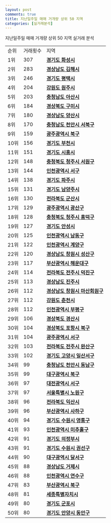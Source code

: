```yaml
---
layout: post
comments: true
title: 지난일주일 매매 거개량 상위 50 지역
categories: [실거래분석]
---
```


지난일주일 매매 거개량 상위 50 지역 실거래 분석

<table>
  <tr>
    <td>순위</td>
    <td>거래횟수</td>
    <td>지역</td>
  </tr>

  <tr>
    <td>1위</td>
    <td>307</td>
    <td colspan="4" style="font-weight: bold;"><a href="/실거래가/2021/06/13/41590.html">경기도 화성시 </a></td>
  </tr>

  <tr>
    <td>2위</td>
    <td>283</td>
    <td colspan="4" style="font-weight: bold;"><a href="/실거래가/2021/06/13/48250.html">경상남도 김해시 </a></td>
  </tr>

  <tr>
    <td>3위</td>
    <td>246</td>
    <td colspan="4" style="font-weight: bold;"><a href="/실거래가/2021/06/13/41220.html">경기도 평택시 </a></td>
  </tr>

  <tr>
    <td>4위</td>
    <td>204</td>
    <td colspan="4" style="font-weight: bold;"><a href="/실거래가/2021/06/13/42130.html">강원도 원주시 </a></td>
  </tr>

  <tr>
    <td>5위</td>
    <td>203</td>
    <td colspan="4" style="font-weight: bold;"><a href="/실거래가/2021/06/13/44200.html">충청남도 아산시 </a></td>
  </tr>

  <tr>
    <td>6위</td>
    <td>184</td>
    <td colspan="4" style="font-weight: bold;"><a href="/실거래가/2021/06/13/47190.html">경상북도 구미시 </a></td>
  </tr>

  <tr>
    <td>7위</td>
    <td>180</td>
    <td colspan="4" style="font-weight: bold;"><a href="/실거래가/2021/06/13/48330.html">경상남도 양산시 </a></td>
  </tr>

  <tr>
    <td>8위</td>
    <td>170</td>
    <td colspan="4" style="font-weight: bold;"><a href="/실거래가/2021/06/13/44133.html">충청남도 천안시 서북구 </a></td>
  </tr>

  <tr>
    <td>9위</td>
    <td>159</td>
    <td colspan="4" style="font-weight: bold;"><a href="/실거래가/2021/06/13/29170.html">광주광역시 북구 </a></td>
  </tr>

  <tr>
    <td>10위</td>
    <td>156</td>
    <td colspan="4" style="font-weight: bold;"><a href="/실거래가/2021/06/13/41190.html">경기도 부천시 </a></td>
  </tr>

  <tr>
    <td>11위</td>
    <td>151</td>
    <td colspan="4" style="font-weight: bold;"><a href="/실거래가/2021/06/13/41390.html">경기도 시흥시 </a></td>
  </tr>

  <tr>
    <td>12위</td>
    <td>148</td>
    <td colspan="4" style="font-weight: bold;"><a href="/실거래가/2021/06/13/43112.html">충청북도 청주시 서원구 </a></td>
  </tr>

  <tr>
    <td>13위</td>
    <td>144</td>
    <td colspan="4" style="font-weight: bold;"><a href="/실거래가/2021/06/13/28260.html">인천광역시 서구 </a></td>
  </tr>

  <tr>
    <td>14위</td>
    <td>138</td>
    <td colspan="4" style="font-weight: bold;"><a href="/실거래가/2021/06/13/41480.html">경기도 파주시 </a></td>
  </tr>

  <tr>
    <td>15위</td>
    <td>131</td>
    <td colspan="4" style="font-weight: bold;"><a href="/실거래가/2021/06/13/41360.html">경기도 남양주시 </a></td>
  </tr>

  <tr>
    <td>16위</td>
    <td>130</td>
    <td colspan="4" style="font-weight: bold;"><a href="/실거래가/2021/06/13/45130.html">전라북도 군산시 </a></td>
  </tr>

  <tr>
    <td>17위</td>
    <td>129</td>
    <td colspan="4" style="font-weight: bold;"><a href="/실거래가/2021/06/13/29200.html">광주광역시 광산구 </a></td>
  </tr>

  <tr>
    <td>18위</td>
    <td>128</td>
    <td colspan="4" style="font-weight: bold;"><a href="/실거래가/2021/06/13/43113.html">충청북도 청주시 흥덕구 </a></td>
  </tr>

  <tr>
    <td>19위</td>
    <td>127</td>
    <td colspan="4" style="font-weight: bold;"><a href="/실거래가/2021/06/13/41550.html">경기도 안성시 </a></td>
  </tr>

  <tr>
    <td>20위</td>
    <td>125</td>
    <td colspan="4" style="font-weight: bold;"><a href="/실거래가/2021/06/13/28200.html">인천광역시 남동구 </a></td>
  </tr>

  <tr>
    <td>21위</td>
    <td>122</td>
    <td colspan="4" style="font-weight: bold;"><a href="/실거래가/2021/06/13/28245.html">인천광역시 계양구 </a></td>
  </tr>

  <tr>
    <td>22위</td>
    <td>120</td>
    <td colspan="4" style="font-weight: bold;"><a href="/실거래가/2021/06/13/48123.html">경상남도 창원시 성산구 </a></td>
  </tr>

  <tr>
    <td>23위</td>
    <td>117</td>
    <td colspan="4" style="font-weight: bold;"><a href="/실거래가/2021/06/13/26350.html">부산광역시 해운대구 </a></td>
  </tr>

  <tr>
    <td>24위</td>
    <td>114</td>
    <td colspan="4" style="font-weight: bold;"><a href="/실거래가/2021/06/13/45113.html">전라북도 전주시 덕진구 </a></td>
  </tr>

  <tr>
    <td>25위</td>
    <td>113</td>
    <td colspan="4" style="font-weight: bold;"><a href="/실거래가/2021/06/13/48170.html">경상남도 진주시 </a></td>
  </tr>

  <tr>
    <td>26위</td>
    <td>112</td>
    <td colspan="4" style="font-weight: bold;"><a href="/실거래가/2021/06/13/48127.html">경상남도 창원시 마산회원구 </a></td>
  </tr>

  <tr>
    <td>27위</td>
    <td>112</td>
    <td colspan="4" style="font-weight: bold;"><a href="/실거래가/2021/06/13/42110.html">강원도 춘천시 </a></td>
  </tr>

  <tr>
    <td>28위</td>
    <td>112</td>
    <td colspan="4" style="font-weight: bold;"><a href="/실거래가/2021/06/13/28237.html">인천광역시 부평구 </a></td>
  </tr>

  <tr>
    <td>29위</td>
    <td>106</td>
    <td colspan="4" style="font-weight: bold;"><a href="/실거래가/2021/06/13/47290.html">경상북도 경산시 </a></td>
  </tr>

  <tr>
    <td>30위</td>
    <td>104</td>
    <td colspan="4" style="font-weight: bold;"><a href="/실거래가/2021/06/13/47113.html">경상북도 포항시 북구 </a></td>
  </tr>

  <tr>
    <td>31위</td>
    <td>104</td>
    <td colspan="4" style="font-weight: bold;"><a href="/실거래가/2021/06/13/29140.html">광주광역시 서구 </a></td>
  </tr>

  <tr>
    <td>32위</td>
    <td>103</td>
    <td colspan="4" style="font-weight: bold;"><a href="/실거래가/2021/06/13/45111.html">전라북도 전주시 완산구 </a></td>
  </tr>

  <tr>
    <td>33위</td>
    <td>102</td>
    <td colspan="4" style="font-weight: bold;"><a href="/실거래가/2021/06/13/41287.html">경기도 고양시 일산서구 </a></td>
  </tr>

  <tr>
    <td>34위</td>
    <td>99</td>
    <td colspan="4" style="font-weight: bold;"><a href="/실거래가/2021/06/13/44131.html">충청남도 천안시 동남구 </a></td>
  </tr>

  <tr>
    <td>35위</td>
    <td>99</td>
    <td colspan="4" style="font-weight: bold;"><a href="/실거래가/2021/06/13/27230.html">대구광역시 북구 </a></td>
  </tr>

  <tr>
    <td>36위</td>
    <td>97</td>
    <td colspan="4" style="font-weight: bold;"><a href="/실거래가/2021/06/13/30170.html">대전광역시 서구 </a></td>
  </tr>

  <tr>
    <td>37위</td>
    <td>97</td>
    <td colspan="4" style="font-weight: bold;"><a href="/실거래가/2021/06/13/11350.html">서울특별시 노원구 </a></td>
  </tr>

  <tr>
    <td>38위</td>
    <td>96</td>
    <td colspan="4" style="font-weight: bold;"><a href="/실거래가/2021/06/13/45140.html">전라북도 익산시 </a></td>
  </tr>

  <tr>
    <td>39위</td>
    <td>96</td>
    <td colspan="4" style="font-weight: bold;"><a href="/실거래가/2021/06/13/26380.html">부산광역시 사하구 </a></td>
  </tr>

  <tr>
    <td>40위</td>
    <td>94</td>
    <td colspan="4" style="font-weight: bold;"><a href="/실거래가/2021/06/13/41117.html">경기도 수원시 영통구 </a></td>
  </tr>

  <tr>
    <td>41위</td>
    <td>93</td>
    <td colspan="4" style="font-weight: bold;"><a href="/실거래가/2021/06/13/28177.html">인천광역시 미추홀구 </a></td>
  </tr>

  <tr>
    <td>42위</td>
    <td>91</td>
    <td colspan="4" style="font-weight: bold;"><a href="/실거래가/2021/06/13/41150.html">경기도 의정부시 </a></td>
  </tr>

  <tr>
    <td>43위</td>
    <td>91</td>
    <td colspan="4" style="font-weight: bold;"><a href="/실거래가/2021/06/13/41113.html">경기도 수원시 권선구 </a></td>
  </tr>

  <tr>
    <td>44위</td>
    <td>90</td>
    <td colspan="4" style="font-weight: bold;"><a href="/실거래가/2021/06/13/27290.html">대구광역시 달서구 </a></td>
  </tr>

  <tr>
    <td>45위</td>
    <td>88</td>
    <td colspan="4" style="font-weight: bold;"><a href="/실거래가/2021/06/13/48310.html">경상남도 거제시 </a></td>
  </tr>

  <tr>
    <td>46위</td>
    <td>88</td>
    <td colspan="4" style="font-weight: bold;"><a href="/실거래가/2021/06/13/28185.html">인천광역시 연수구 </a></td>
  </tr>

  <tr>
    <td>47위</td>
    <td>83</td>
    <td colspan="4" style="font-weight: bold;"><a href="/실거래가/2021/06/13/26320.html">부산광역시 북구 </a></td>
  </tr>

  <tr>
    <td>48위</td>
    <td>81</td>
    <td colspan="4" style="font-weight: bold;"><a href="/실거래가/2021/06/13/36110.html">세종특별자치시 </a></td>
  </tr>

  <tr>
    <td>49위</td>
    <td>80</td>
    <td colspan="4" style="font-weight: bold;"><a href="/실거래가/2021/06/13/41410.html">경기도 군포시 </a></td>
  </tr>

  <tr>
    <td>50위</td>
    <td>80</td>
    <td colspan="4" style="font-weight: bold;"><a href="/실거래가/2021/06/13/41173.html">경기도 안양시 동안구 </a></td>
  </tr>

</table>
